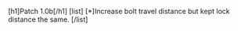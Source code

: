 [h1]Patch 1.0b[/h1]
[list]
[*]Increase bolt travel distance but kept lock distance the same.
[/list]